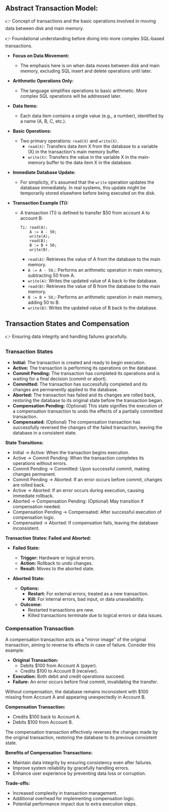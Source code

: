 ## Abstract Transaction Model:

👉 Concept of transactions and the basic operations involved in moving data between disk and main memory.

👉 Foundational understanding before diving into more complex SQL-based transactions.

- **Focus on Data Movement:**
  - The emphasis here is on when data moves between disk and main memory, excluding SQL insert and delete operations until later.

- **Arithmetic Operations Only:**
  - The language simplifies operations to basic arithmetic. More complex SQL operations will be addressed later.

- **Data Items:**
  - Each data item contains a single value (e.g., a number), identified by a name (A, B, C, etc.).

- **Basic Operations:**
  - Two primary operations: `read(X)` and `write(X)`.
    - `read(X)`: Transfers data item X from the database to a variable (X) in the transaction's main memory buffer.
    - `write(X)`: Transfers the value in the variable X in the main-memory buffer to the data item X in the database.

- **Immediate Database Update:**
  - For simplicity, it's assumed that the `write` operation updates the database immediately. In real systems, this update might be temporarily stored elsewhere before being executed on the disk.

- **Transaction Example (Ti):**
  - A transaction (Ti) is defined to transfer $50 from account A to account B:
    ```
    Ti: read(A);
        A := A - 50;
        write(A);
        read(B);
        B := B + 50;
        write(B).
    ```
    - `read(A)`: Retrieves the value of A from the database to the main memory.
    - `A := A - 50;`: Performs an arithmetic operation in main memory, subtracting 50 from A.
    - `write(A)`: Writes the updated value of A back to the database.
    - `read(B)`: Retrieves the value of B from the database to the main memory.
    - `B := B + 50;`: Performs an arithmetic operation in main memory, adding 50 to B.
    - `write(B)`: Writes the updated value of B back to the database.

## Transaction States and Compensation

👉 Ensuring data integrity and handling failures gracefully.

### Transaction States

- **Initial:** The transaction is created and ready to begin execution.
- **Active:** The transaction is performing its operations on the database.
- **Commit Pending:** The transaction has completed its operations and is waiting for a final decision (commit or abort).
- **Committed:** The transaction has successfully completed and its changes are permanently applied to the database.
- **Aborted:** The transaction has failed and its changes are rolled back, restoring the database to its original state before the transaction began.
- **Compensation Pending:** (Optional) This state signifies the execution of a compensation transaction to undo the effects of a partially committed transaction.
- **Compensated:** (Optional) The compensation transaction has successfully reversed the changes of the failed transaction, leaving the database in a consistent state.

**State Transitions:**

* Initial -> Active: When the transaction begins execution.
* Active -> Commit Pending: When the transaction completes its operations without errors.
* Commit Pending -> Committed: Upon successful commit, making changes permanent.
* Commit Pending -> Aborted: If an error occurs before commit, changes are rolled back.
* Active -> Aborted: If an error occurs during execution, causing immediate rollback.
* Aborted -> Compensation Pending: (Optional) May transition if compensation needed.
* Compensation Pending -> Compensated: After successful execution of compensation logic.
* Compensated -> Aborted: If compensation fails, leaving the database inconsistent.

**Transaction States: Failed and Aborted:**

- **Failed State:**
  - **Trigger:** Hardware or logical errors.
  - **Action:** Rollback to undo changes.
  - **Result:** Moves to the aborted state.

- **Aborted State:**
  - **Options:**
    - **Restart:** For external errors; treated as a new transaction.
    - **Kill:** For internal errors, bad input, or data unavailability.
  - **Outcome:**
    - Restarted transactions are new.
    - Killed transactions terminate due to logical errors or data issues.

### Compensation Transaction

A compensation transaction acts as a "mirror image" of the original transaction, aiming to reverse its effects in case of failure. Consider this example:

* **Original Transaction:**
    * Debits $100 from Account A (payer).
    * Credits $100 to Account B (receiver).
* **Execution:** Both debit and credit operations succeed.
* **Failure:** An error occurs before final commit, invalidating the transfer.

Without compensation, the database remains inconsistent with $100 missing from Account A and appearing unexpectedly in Account B.

**Compensation Transaction:**

* Credits $100 back to Account A.
* Debits $100 from Account B.

The compensation transaction effectively reverses the changes made by the original transaction, restoring the database to its previous consistent state.

**Benefits of Compensation Transactions:**

* Maintain data integrity by ensuring consistency even after failures.
* Improve system reliability by gracefully handling errors.
* Enhance user experience by preventing data loss or corruption.

**Trade-offs:**

* Increased complexity in transaction management.
* Additional overhead for implementing compensation logic.
* Potential performance impact due to extra execution steps.